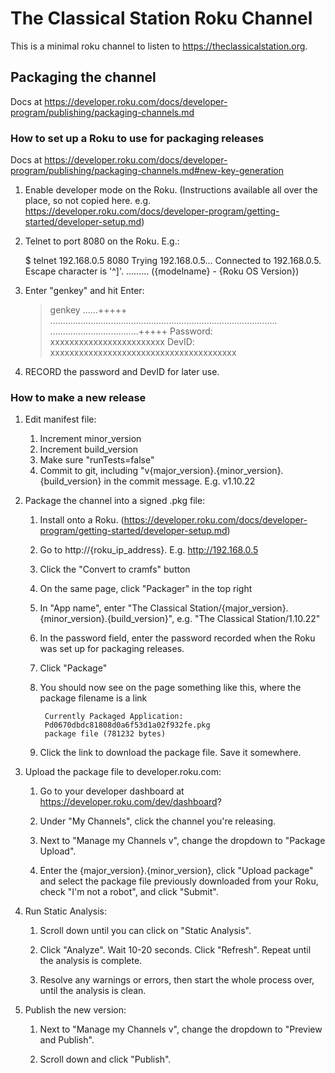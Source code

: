# The Classical Station Roku Channel

This is a minimal roku channel to listen to
https://theclassicalstation.org.

## Packaging the channel

Docs at https://developer.roku.com/docs/developer-program/publishing/packaging-channels.md

### How to set up a Roku to use for packaging releases

Docs at https://developer.roku.com/docs/developer-program/publishing/packaging-channels.md#new-key-generation

1. Enable developer mode on the Roku. (Instructions available all over the place, so not copied here. e.g. https://developer.roku.com/docs/developer-program/getting-started/developer-setup.md)

2. Telnet to port 8080 on the Roku.  E.g.:


    $ telnet 192.168.0.5 8080
    Trying 192.168.0.5...
    Connected to 192.168.0.5.
    Escape character is '^]'.
    ......... ({modelname} - {Roku OS Version})
    >


3. Enter "genkey" and hit Enter:


    >   genkey
    ......+++++
    ..........................................................................................
    ...................................+++++
    Password: xxxxxxxxxxxxxxxxxxxxxxxx
    DevID: xxxxxxxxxxxxxxxxxxxxxxxxxxxxxxxxxxxxxxx


4. RECORD the password and DevID for later use.

### How to make a new release

1. Edit manifest file:

   1. Increment minor_version
   1. Increment build_version
   1. Make sure "runTests=false"
   1. Commit to git, including "v{major_version}.{minor_version}.{build_version} in the commit message. E.g. v1.10.22

1. Package the channel into a signed .pkg file:

    1. Install onto a Roku. (https://developer.roku.com/docs/developer-program/getting-started/developer-setup.md)

    1. Go to http://{roku_ip_address}. E.g. http://192.168.0.5

    1. Click the "Convert to cramfs" button

    1. On the same page, click "Packager" in the top right

    1. In "App name", enter "The Classical Station/{major_version}.{minor_version}.{build_version}", e.g. "The Classical Station/1.10.22"

    1. In the password field, enter the password recorded when the Roku was set up for packaging releases.

    1. Click "Package"

    1. You should now see on the page something like this, where the package filename is a link

            Currently Packaged Application:
            Pd0670dbdc81808d0a6f53d1a02f932fe.pkg
            package file (781232 bytes)

    1. Click the link to download the package file. Save it somewhere.

1. Upload the package file to developer.roku.com:

    1. Go to your developer dashboard at https://developer.roku.com/dev/dashboard?

    1. Under "My Channels", click the channel you're releasing.

    1. Next to "Manage my Channels v", change the dropdown to "Package Upload".

    1. Enter the {major_version}.{minor_version}, click "Upload package" and select the package file previously downloaded from your Roku, check "I'm not a robot", and click "Submit".

1. Run Static Analysis:

    1. Scroll down until you can click on "Static Analysis".

    1. Click "Analyze". Wait 10-20 seconds. Click "Refresh". Repeat until the analysis is complete.

    1. Resolve any warnings or errors, then start the whole process over, until the analysis is clean.

1. Publish the new version:

    1. Next to "Manage my Channels v", change the dropdown to "Preview and Publish".

    1. Scroll down and click "Publish".
